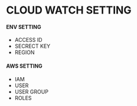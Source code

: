 # CLOUD WATCH SETTING


#### ENV SETTING
- ACCESS ID
- SECRECT KEY
- REGION

#### AWS SETTING
- IAM
 - USER
 - USER GROUP
- ROLES 

